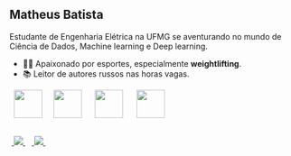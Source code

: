 ## Matheus Batista

Estudante de Engenharia Elétrica na UFMG se aventurando no mundo de Ciência de Dados, Machine learning e Deep learning.

- :weight_lifting_man: Apaixonado por esportes, especialmente **weightlifting**.
- :books: Leitor de autores russos nas horas vagas.


<div style="display: inline">
  &nbsp;&nbsp;<img width='50' height='50' src="https://cdn.jsdelivr.net/gh/devicons/devicon/icons/python/python-original.svg" />&nbsp;&nbsp;
  &nbsp;&nbsp;<img width='50' height='50' src="https://cdn.jsdelivr.net/gh/devicons/devicon/icons/mysql/mysql-original.svg" />&nbsp;&nbsp;&nbsp;
  &nbsp;&nbsp;<img width='50' height='50' src="https://cdn.jsdelivr.net/gh/devicons/devicon/icons/tensorflow/tensorflow-original.svg" />&nbsp;&nbsp;&nbsp;
  &nbsp;&nbsp;<img width='50' height='50' src="https://upload.wikimedia.org/wikipedia/commons/0/05/Scikit_learn_logo_small.svg" />&nbsp;&nbsp;&nbsp;
</div> 

##

&nbsp;<a href="https://br.linkedin.com/in/matheus-amorimb">
  <img src="https://img.shields.io/badge/linkedin-%230077B5.svg?style=for-the-badge&logo=linkedin&logoColor=white">
</a>&nbsp;
&nbsp;<a href="https://medium.com/@matheus-amorimb">
  <img src="https://img.shields.io/badge/Medium-12100E?style=for-the-badge&logo=medium&logoColor=white">
</a>&nbsp;
